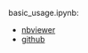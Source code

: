 basic_usage.ipynb:
- [nbviewer](https://nbviewer.jupyter.org/github/susuky/python_pratice/blob/master/tkinter/basic_usage.ipynb#) 
- [github](https://github.com/susuky/python_pratice/blob/master/tkinter/basic_usage.ipynb)